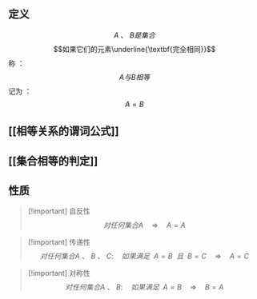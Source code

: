## 定义
$$A\ 、 \ B是集合$$
$$如果它们的元素\underline{\textbf{完全相同}}$$
称 ：
$$A与B相等$$
记为 ：
$$\tag{相等关系}A=B$$
## [[相等关系的谓词公式]]
## [[集合相等的判定]]
## 性质

> [!important] 自反性
> $$对任何集合A \quad \Rightarrow \quad  A=A$$

> [!important] 传递性
> $$对任何集合A\ 、 \ B\ 、 \ C : \quad 如果满足\ \ A=B\ \ 且 \ \ B=C \quad \Rightarrow \quad A=C$$

> [!important] 对称性
> $$对任何集合A\ 、 \ B : \quad 如果满足 \ \ A=B \quad \Rightarrow \quad B=A$$